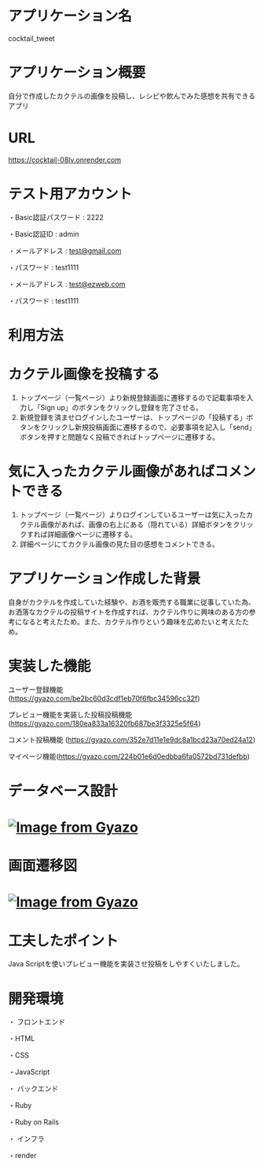 # アプリケーション名
cocktail_tweet

# アプリケーション概要 
自分で作成したカクテルの画像を投稿し、レシピや飲んでみた感想を共有できるアプリ

# URL
https://cocktail-08lv.onrender.com

# テスト用アカウント
・Basic認証パスワード : 2222

・Basic認証ID : admin

・メールアドレス : test@gmail.com

・パスワード : test1111 

・メールアドレス : test@ezweb.com

・パスワード : test1111

# 利用方法

# カクテル画像を投稿する
1. トップページ（一覧ページ）より新規登録画面に遷移するので記載事項を入力し「Sign up」のボタンをクリックし登録を完了させる。
2. 新規登録を済ませログインしたユーザーは、トップページの「投稿する」ボタンをクリックし新規投稿画面に遷移するので、必要事項を記入し「send」ボタンを押すと問題なく投稿できればトップページに遷移する。

# 気に入ったカクテル画像があればコメントできる
1. トップページ（一覧ページ）よりログインしているユーザーは気に入ったカクテル画像があれば、画像の右上にある（隠れている）詳細ボタンをクリックすれば詳細画像ページに遷移する。
2. 詳細ページにてカクテル画像の見た目の感想をコメントできる。

# アプリケーション作成した背景
自身がカクテルを作成していた経験や、お酒を販売する職業に従事していた為、お洒落なカクテルの投稿サイトを作成すれば、カクテル作りに興味のある方の参考になると考えたため。また、カクテル作りという趣味を広めたいと考えたため。

# 実装した機能
ユーザー登録機能 (https://gyazo.com/be2bc60d3cdf1eb70f6fbc34596cc32f)

プレビュー機能を実装した投稿投稿機能 (https://gyazo.com/180ea833a16320fb687be3f3325e5f64)

コメント投稿機能 (https://gyazo.com/352e7d11e1e9dc8a1bcd23a70ed24a12)

マイページ機能(https://gyazo.com/224b01e6d0edbba6fa0572bd731defbb)

# データベース設計

# [![Image from Gyazo](https://i.gyazo.com/724bfef2660c2b0094240e64f6eb726e.png)](https://gyazo.com/724bfef2660c2b0094240e64f6eb726e)

# 画面遷移図

# [![Image from Gyazo](https://i.gyazo.com/c8f05c0f4841c791f59931693c158844.png)](https://gyazo.com/c8f05c0f4841c791f59931693c158844)

# 工夫したポイント

Java Scriptを使いプレビュー機能を実装させ投稿をしやすくいたしました。

# 開発環境
・ フロントエンド

・HTML

・CSS

・JavaScript

・ バックエンド

・Ruby

・Ruby on Rails

・ インフラ

・render

